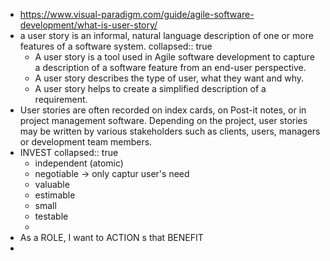 - https://www.visual-paradigm.com/guide/agile-software-development/what-is-user-story/
- a user story is an informal, natural language description of one or more features of a software system.
  collapsed:: true
	- A user story is a tool used in Agile software development to capture a description of a software feature from an end-user perspective.
	- A user story describes the type of user, what they want and why.
	- A user story helps to create a simplified description of a requirement.
- User stories are often recorded on index cards, on Post-it notes, or in project management software. Depending on the project, user stories may be written by various stakeholders such as clients, users, managers or development team members.
- INVEST
  collapsed:: true
	- independent (atomic)
	- negotiable -> only captur user's need
	- valuable
	- estimable
	- small
	- testable
	-
- As a ROLE, I want to ACTION s that BENEFIT
-